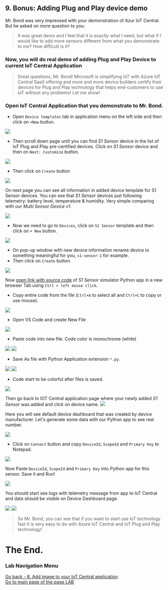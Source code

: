 ## 9. Bonus: Adding Plug and Play device demo

Mr. Bond was very impressed with your demonstration of Azur IoT Central. But he asked on more question to you:
>It was great demo and I feel that it is exactly what I need, but what if I would like to add more sensors different from what you demonstrate to me? How difficult is it?

### Now, you will do real demo of adding Plug and Play Device to current IoT Central Application

> Great questions, Mr. Bond! Microsoft is simplifying IoT with Azure IoT Central SaaS offering and more and more device builders certify their devices for Plug and Play technology that helps end-customers to use IoT without any problems! Let me show!

### Open IoT Central Application that you demonstrate to Mr. Bond.

* Open `Device templates` tab in application menu on the left side and then click on `+New` button. 

![](lab1/lab1-82.PNG)

* Then scroll down page until you can find *S1 Sensor* device in the list of IoT Plug and Play pre-certified devices. Click on *S1 Sensor* device and then on `Next: Customize` button.

![](lab1/lab1-84.PNG)

* Then click on `Create` button

![](lab1/lab1-85.PNG)

On next page you can see all information in added device template for S1 Sensor devices. You can see that *S1 Sensor* devices just following telemetry: battery level, temperature & humidity. Very simple comparing with our *Multi Sensor Device v1*.

![](lab1/lab1-86.PNG)

* Now we need to go to `Devices`, click on `S1 Sensor` template and then click on `+ New` button.

![](lab1/lab1-87.PNG)

* On pop-up window with new device information rename device to something meaningful for you, `s1-sensor-1` for example.
* Then click on `Create` button.

![](lab1/lab1-88.PNG)

Now [open link with source code](https://raw.githubusercontent.com/dmitriyteteruk/offsite-labs/master/lab1/Single-S1-sensor%20-%20Thermostat.py) of *S1 Sensor* simulator Python app in a new browser Tab using `Ctrl + left mouse click`.
- Copy entire code from the file (`Ctrl+A` to select all and `Ctrl+C` to copy or use mouse).

![](lab1/lab1-89.PNG)

 - Open VS Code and create New File

![](lab1/lab1-3.PNG)

 - Paste code into new file. Code color is monochrome (white)
 
 ![](lab1/lab1-4.PNG) 
 ![](lab1/lab1-90.PNG) 
 
 - Save As file with Python Application extension `*.py`. 
 
![](lab1/lab1-6.PNG)
![](lab1/lab1-91.PNG)
 
 - Code start to be colorful after files is saved.
 
![](lab1/lab1-92.PNG)
  
Then go back to IOT Central application page where your newly added *S1 Sensor* was added and click on device name.
![](lab1/lab1-93.PNG)
   
Here you will see default device dashboard that was created by device manufacturer. Let's generate some data with our Python app to see real number.

![](lab1/lab1-94.PNG)

* Click on `Connect` button and copy `DeviceId`, `ScopeId` and `Primary Key` to Notepad.

![](lab1/lab1-95.PNG)

Now Paste `DeviceId`, `ScopeId` and `Primary Key` into Python app for this sensor. Save it and Run!

![](lab1/lab1-96.PNG)

You should start see logs with telemetry message from app to IoT Central and data should be visible on Device Dashboard page.

![](lab1/lab1-97.PNG)
![](lab1/lab1-98.PNG)

> So Mr. Bond, you can see that if you want to start use IoT technology fast it is very easy to do with Azure IoT Central and IoT Plug and Play technology!

# The End.

### Lab Navigation Menu
[Go back - 8. Add image to your IoT Central application](/iotcentral-lab1-8.md)<br>
[Go to main page of the page LAB](/iotcentral-lab1-0.md)
